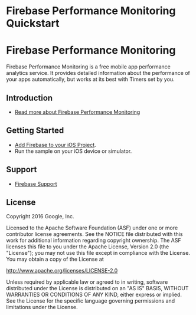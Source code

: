 Firebase Performance Monitoring Quickstart
=============================

# Firebase Performance Monitoring

Firebase Performance Monitoring is a free mobile app performance analytics service. It
provides detailed information about the performance of your apps automatically,
but works at its best with Timers set by you.

Introduction
------------

- [Read more about Firebase Performance Monitoring](https://firebase.google.com/docs/perf-mon/)

Getting Started
---------------

- [Add Firebase to your iOS Project](https://firebase.google.com/docs/ios/setup).
- Run the sample on your iOS device or simulator.


Support
-------

- [Firebase Support](https://firebase.google.com/support/)

License
-------

Copyright 2016 Google, Inc.

Licensed to the Apache Software Foundation (ASF) under one or more contributor
license agreements.  See the NOTICE file distributed with this work for
additional information regarding copyright ownership.  The ASF licenses this
file to you under the Apache License, Version 2.0 (the "License"); you may not
use this file except in compliance with the License.  You may obtain a copy of
the License at

  http://www.apache.org/licenses/LICENSE-2.0

Unless required by applicable law or agreed to in writing, software
distributed under the License is distributed on an "AS IS" BASIS, WITHOUT
WARRANTIES OR CONDITIONS OF ANY KIND, either express or implied.  See the
License for the specific language governing permissions and limitations under
the License.
